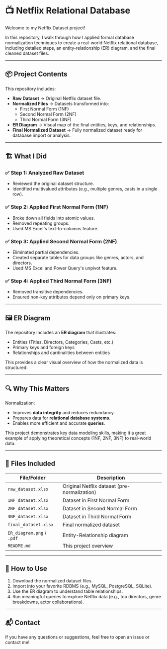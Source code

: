 # 📺 Netflix Relational Database

Welcome to my Netflix Dataset project!  

In this repository, I walk through how I applied formal database normalization techniques to create a real-world Netflix relational database, including detailed steps, an entity-relationship (ER) diagram, and the final cleaned dataset files.  

---

## 📦 Project Contents

This repository includes:
- **Raw Dataset** → Original Netflix dataset file.
- **Normalized Files** → Datasets transformed into:
  - First Normal Form (1NF)
  - Second Normal Form (2NF)
  - Third Normal Form (3NF)
- **ER Diagram** → Visual map of the final entities, keys, and relationships.
- **Final Normalized Dataset** → Fully normalized dataset ready for database import or analysis.

---

## 🏗️ What I Did

### ✅ Step 1: Analyzed Raw Dataset
- Reviewed the original dataset structure.
- Identified multivalued attributes (e.g., multiple genres, casts in a single row).

### ✅ Step 2: Applied First Normal Form (1NF)
- Broke down all fields into atomic values.
- Removed repeating groups.
- Used MS Excel's text-to-columns feature.

### ✅ Step 3: Applied Second Normal Form (2NF)
- Eliminated partial dependencies.
- Created separate tables for data groups like genres, actors, and directors.
- Used MS Excel and Power Query's unpivot feature.

### ✅ Step 4: Applied Third Normal Form (3NF)
- Removed transitive dependencies.
- Ensured non-key attributes depend only on primary keys.

---

## 🖼 ER Diagram

The repository includes an **ER diagram** that illustrates:
- Entities (Titles, Directors, Categories, Casts, etc.)
- Primary keys and foreign keys
- Relationships and cardinalities between entities

This provides a clear visual overview of how the normalized data is structured.

---

## 🔍 Why This Matters

Normalization:
- Improves **data integrity** and reduces redundancy.
- Prepares data for **relational database systems**.
- Enables more efficient and accurate **queries**.

This project demonstrates key data modeling skills, making it a great example of applying theoretical concepts (1NF, 2NF, 3NF) to real-world data.

---

## 💾 Files Included

| File/Folder              | Description                               |
|--------------------------|-----------------------------------------|
| `raw_dataset.xlsx`       | Original Netflix dataset (pre-normalization) |
| `1NF_dataset.xlsx`       | Dataset in First Normal Form            |
| `2NF_dataset.xlsx`       | Dataset in Second Normal Form           |
| `3NF_dataset.xlsx`       | Dataset in Third Normal Form            |
| `final_dataset.xlsx`     | Final normalized dataset                |
| `ER_diagram.png` / `.pdf`| Entity-Relationship diagram             |
| `README.md`              | This project overview                  |

---

## 🚀 How to Use

1. Download the normalized dataset files.
2. Import into your favorite RDBMS (e.g., MySQL, PostgreSQL, SQLite).
3. Use the ER diagram to understand table relationships.
4. Run meaningful queries to explore Netflix data (e.g., top directors, genre breakdowns, actor collaborations).

---

## 📬 Contact

If you have any questions or suggestions, feel free to open an issue or contact me!

